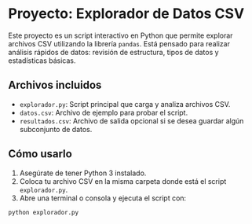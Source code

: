 # Proyecto: Explorador de Datos CSV

Este proyecto es un script interactivo en Python que permite explorar archivos CSV utilizando la librería `pandas`. Está pensado para realizar análisis rápidos de datos: revisión de estructura, tipos de datos y estadísticas básicas.

## Archivos incluidos

- `explorador.py`: Script principal que carga y analiza archivos CSV.
- `datos.csv`: Archivo de ejemplo para probar el script.
- `resultados.csv`: Archivo de salida opcional si se desea guardar algún subconjunto de datos.

## Cómo usarlo

1. Asegúrate de tener Python 3 instalado.
2. Coloca tu archivo CSV en la misma carpeta donde está el script `explorador.py`.
3. Abre una terminal o consola y ejecuta el script con:

```bash
python explorador.py

